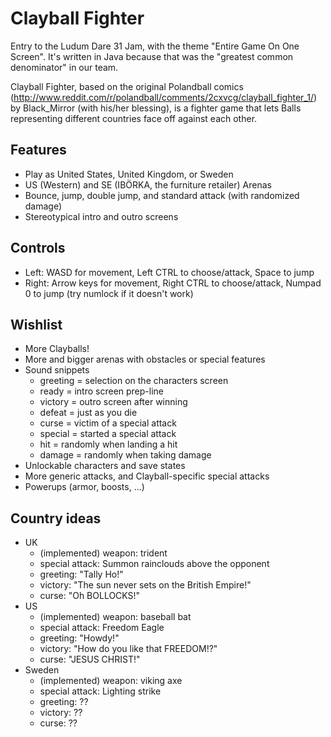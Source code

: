 Clayball Fighter
================

Entry to the Ludum Dare 31 Jam, with the theme "Entire Game On One Screen". It's written in Java because that was the "greatest common denominator" in our team.

Clayball Fighter, based on the original Polandball comics (http://www.reddit.com/r/polandball/comments/2cxvcg/clayball_fighter_1/) by Black_Mirror (with his/her blessing), is a fighter game that lets Balls representing different countries face off against each other.

## Features

- Play as United States, United Kingdom, or Sweden
- US (Western) and SE (IBÖRKA, the furniture retailer) Arenas
- Bounce, jump, double jump, and standard attack (with randomized damage)
- Stereotypical intro and outro screens

## Controls

- Left: WASD for movement, Left CTRL to choose/attack, Space to jump
- Right: Arrow keys for movement, Right CTRL to choose/attack, Numpad 0 to jump (try numlock if it doesn't work)

## Wishlist

- More Clayballs!
- More and bigger arenas with obstacles or special features
- Sound snippets
	- greeting = selection on the characters screen
	- ready = intro screen prep-line
	- victory = outro screen after winning
	- defeat = just as you die
	- curse = victim of a special attack
	- special = started a special attack
	- hit = randomly when landing a hit
	- damage = randomly when taking damage
- Unlockable characters and save states
- More generic attacks, and Clayball-specific special attacks
- Powerups (armor, boosts, ...)

## Country ideas

- UK
	- (implemented) weapon: trident
	- special attack: Summon rainclouds above the opponent
	- greeting: "Tally Ho!"
	- victory: "The sun never sets on the British Empire!"
	- curse: "Oh BOLLOCKS!"
- US
	- (implemented) weapon: baseball bat
	- special attack: Freedom Eagle
	- greeting: "Howdy!"
	- victory: "How do you like that FREEDOM!?"
	- curse: "JESUS CHRIST!"
- Sweden
	- (implemented) weapon: viking axe
	- special attack: Lighting strike
	- greeting: ??
	- victory: ??
	- curse: ??